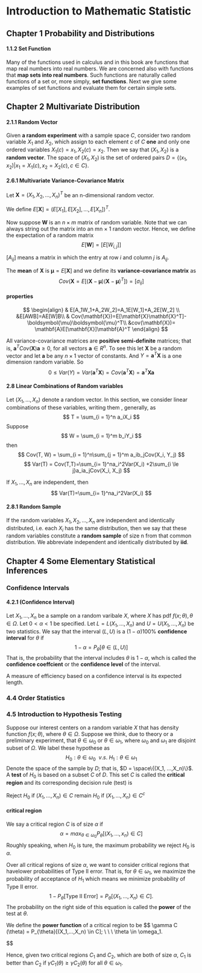 # Introduction to Mathematic Statistic

## Chapter 1 Probability and Distributions

#### 1.1.2 Set Function

Many of the functions used in calculus and in this book are functions that map real numbers into real numbers. We are concerned also with functions that **map sets into real numbers**. Such functions are naturally called functions of a set or, more simply, **set functions**. Next we give some examples of set functions and evaluate them for certain simple sets.

## Chapter 2 Multivariate Distribution

#### 2.1.1 Random Vector

Given **a random experiment** with a sample space $C$, consider  two random variable $X_1$ and $X_2$, which assign to each element  $c$ of $C$ **one** and only one ordered variables $X_1(c)=x_1, X_2(c)=x_2$. Then we say that $(X_1, X_2)$ is a **random vector**. The space of $(X_1, X_2)$ is the set of ordered pairs $D=\{(x_1, x_2)|x_1 = X_1(c), x_2 = X_2(c), c \in C\}$.

#### 2.6.1 Multivariate Variance-Covariance Matrix

Let $\mathbf{X} = (X_1, X_2, ..., X_n)^T$ be an n-dimensional random vector.

We define $E[\mathbf{X}] = (E[X_1], E[X_2], ..., E[X_n])^T$.




Now suppose $\mathbf{W}$ is an $n \times m$ matrix of random variable. Note that we can always string out the matrix into an mn × 1 random vector. Hence, we define the expectation of a random matrix
$$
E[\mathbf {W}] =[E[W_{i, j}]]
$$

$[A_{ij}]$ means a matrix in which the entry at row $i$ and column $j$ is $A_{ij}$.

The **mean** of $\mathbf{X}$ is $\boldsymbol{\mu} = E[\mathbf {X}]$ and we define its **variance-covariance matrix** as
$$
Cov(\mathbf{X} = E[(\mathbf{X} -\boldsymbol{\mu})(\mathbf{X} -\boldsymbol{\mu})^T]) =[\sigma_{ij}]
$$

#### properties
$$
\begin{align}
& E[A_1W_1+A_2W_2]=A_1E[W_1]+A_2E[W_2] \\
&E[AWB]=AE[W]B\\
& Cov(\mathbf{X})=E[\mathbf{X}\mathbf{X}^T]-\boldsymbol{\mu}\boldsymbol{\mu}^T\\
&cov(\mathbf{X})= \mathbf{A}E[\mathbf{X}]\mathbf{A}^T
\end{align}
$$


All variance-covariance matrices are **positive semi-definite** matrices; that is, $\mathbf{a}^T Cov(\mathbf{X})\mathbf{a} ≥ 0$, for all vectors $\mathbf{a} \in R^n$.
To see this let $\mathbf{X}$ be a random vector and let $\mathbf{a}$ be any $n \times 1$ vector of constants. And $Y = \mathbf{a}^T\mathbf{X}$ is a one dimension random variable. So
$$
0\le Var(Y) = Var(\mathbf{a}^T\mathbf{X})=Cov(\mathbf{a}^T\mathbf{X})= \mathbf{a}^T\mathbf{X}\mathbf{a}
$$

#### 2.8 Linear Combinations of Random variables

Let $(X_1,...,X_n)$ denote a random vector. In this section, we consider linear combinations of these variables, writing them , generally, as
$$
T = \sum_{i = 1}^n a_iX_i
$$
Suppose
$$
W = \sum_{i = 1}^m b_iY_i
$$
then
$$
Cov(T, W) = \sum_{i = 1}^n\sum_{j = 1}^m a_ib_jCov(X_i, Y_j)
$$
$$
Var(T) = Cov(T,T)=\sum_{i=  1}^na_i^2Var(X_i) +2\sum_{i \le j}a_ia_jCov(X_i, X_j)
$$

If $X_1, ...,X_n$ are independent, then
$$
Var(T)=\sum_{i=  1}^na_i^2Var(X_i)
$$
#### 2.8.1 Random Sample
If the random variables $X_1, X_2,...,X_n$ are independent and identically distributed, i.e. each $X_i$ has the same distribution, then we say that these random variables constitute a **random sample** of size n from that common distribution. We abbreviate independent and identically distributed by **iid**.


## Chapter 4 Some Elementary Statistical Inferences

### Confidence Intervals

#### 4.2.1 (Confidence Interval)

Let $X_1,...,X_n$ be a sample on a random varibale $X$, where $X$ has pdf $f(x; \theta),\theta \in \Omega$. Let $0 < \alpha < 1$ be specified. Let $L=L(X_1, ...,X_n)$ and $U = U(X_1, ..., X_n)$ be two statistics. We say that the interval $(L, U)$ is a $(1 -\alpha)100\%$ **confidence interval** for $\theta$ if 
$$
1-\alpha = P_{\theta}[\theta \in (L, U)]
$$
That is, the probability that the interval includes $\theta$ is $1-\alpha$, whch is called the **confidence coeffcient** or the **confidence level** of the interval.

A measure of efficiency based on a confidence interval is its expected length.


### 4.4 Order Statistics


### 4.5 Introduction to Hypothesis Testing

Suppose our interest centers on a random variable $X$ that has density function $f(x; \theta)$, where $\theta \in \Omega$. Suppose we think, due to theory or a preliminary experiment, that $\theta \in \omega_0$ or $\theta ∈ \omega_1$, where $\omega_0$
 and $\omega_1$ are disjoint subset of $\Omega$. We label these hypothese as
 $$
 H_0: \theta \in \omega_0 \ \ v.s. \ H_1:\theta \in \omega_1
 $$
 Denote the space of the sample by $D$; that is, $D = \space\{(X_1, ...,X_n)\}$. A **test** of $H_0$ is based on a subset $C$ of $D$. This set $C$ is called the **critical region** and its corresponding decision rule (test) is

Reject $H_0$ if $(X_1,...,X_n) \in C$
remain $H_0$ if $(X_1,...,X_n) \in C^{c}$

#### critical region

We say a critical region $C$ is of size $\alpha$ if
$$
\alpha = max_{\theta \in \omega_0} P_{\theta}[(X_1, ..., x_n)\in C]
$$
Roughly speaking, when $H_0$ is ture, the maximum probability we reject $H_0$ is $\alpha$.

Over all critical regions of size $\alpha$, we want to consider critical regions that havelower probabilities of Type II error. That is, for $\theta \in \omega_1$, we maximize the probability of acceptance of $H_1$ which means we minimize probability of Type II error.
$$
1 − P_{\theta}[\text{Type II Error}] = P_{\theta}[(X_1,...,X_n) \in C].
$$
The probability on the right side of this equation is called the **power** of the test at $\theta$.

We define the **power function** of a critical region to be
$$
\gamma C (\theta) = P_{\theta}[(X_1,...,X_n) \in C];  \ \ \ \theta \in \omega_1.

$$

Hence, given two critical regions $C_1$ and $C_2$, which are both of size $\alpha$, $C_1$ is better than $C_2$ if $\gamma C_1 (\theta) \ge \gamma C_2 (\theta)$ for all $\theta \in \omega_1$.